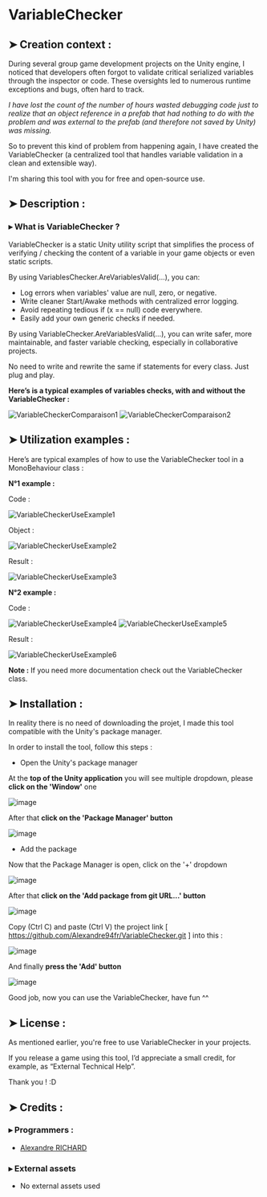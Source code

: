 # VariableChecker

## ➤ Creation context :
During several group game development projects on the Unity engine, I noticed that developers often forgot to validate critical serialized variables through the inspector or code. These oversights led to numerous runtime exceptions and bugs, often hard to track. 

_I have lost the count of the number of hours wasted debugging code just to realize that an object reference in a prefab that had nothing to do with the problem and was external to the prefab (and therefore not saved by Unity) was missing._

So to prevent this kind of problem from happening again, I have created the VariableChecker (a centralized tool that handles variable validation in a clean and extensible way).

I'm sharing this tool with you for free and open-source use.


## ➤ Description :
### ▸ What is VariableChecker ?

VariableChecker is a static Unity utility script that simplifies the process of verifying / checking the content of a variable in your game objects or even static scripts.

By using VariablesChecker.AreVariablesValid(...), you can:

- Log errors when variables' value are null, zero, or negative.
- Write cleaner Start/Awake methods with centralized error logging.
- Avoid repeating tedious if (x == null) code everywhere.
- Easily add your own generic checks if needed.

By using VariableChecker.AreVariablesValid(...), you can write safer, more maintainable, and faster variable checking, especially in collaborative projects.

No need to write and rewrite the same if statements for every class. Just plug and play.

**Here’s is a typical examples of variables checks, with and without the VariableChecker :**

![VariableCheckerComparaison1](https://github.com/user-attachments/assets/a1d45565-5c95-4f08-9d10-6ac5fdb74b9b)
![VariableCheckerComparaison2](https://github.com/user-attachments/assets/cde0ad80-6d47-4b2d-8cd4-ca08f7781195)


## ➤ Utilization examples :

Here’s are typical examples of how to use the VariableChecker tool in a MonoBehaviour class :

**N°1 example :**

Code :

![VariableCheckerUseExample1](https://github.com/user-attachments/assets/8636dd46-e6cf-4d4e-bbf8-be991c76c784)

Object :

![VariableCheckerUseExample2](https://github.com/user-attachments/assets/6460b870-4577-424d-844b-6a0564663f08)

Result :

![VariableCheckerUseExample3](https://github.com/user-attachments/assets/db940a17-f5e4-48e1-a36c-da1f2dbded9d)

**N°2 example :**

Code :

![VariableCheckerUseExample4](https://github.com/user-attachments/assets/46745bea-b005-4d5a-ae09-c7ab08e63d23)
![VariableCheckerUseExample5](https://github.com/user-attachments/assets/cf637d27-5533-4cee-ba94-30273a49565b)


Result :

![VariableCheckerUseExample6](https://github.com/user-attachments/assets/6a669115-819b-4564-8ecf-4126dfed1ea8)

**Note :** If you need more documentation check out the VariableChecker class.


## ➤ Installation :

In reality there is no need of downloading the projet, I made this tool compatible with the Unity's package manager.

In order to install the tool, follow this steps :

- Open the Unity's package manager

At the **top of the Unity application** you will see multiple dropdown, please **click on the 'Window'** one 

![image](https://github.com/user-attachments/assets/826603ad-3a94-437c-9e41-09537c40cf5a)

After that **click on the 'Package Manager' button**

![image](https://github.com/user-attachments/assets/bb4905eb-d86c-47dd-9da3-ef81e274f8b5)

- Add the package

Now that the Package Manager is open, click on the '+' dropdown

![image](https://github.com/user-attachments/assets/ab62972c-8340-4f3a-9b13-ce8ed35d1de1)

After that **click on the 'Add package from git URL...' button**

![image](https://github.com/user-attachments/assets/125918bd-e34d-41b5-96ee-49f6dcdb42e7)

Copy (Ctrl C) and paste (Ctrl V) the project link [ https://github.com/Alexandre94fr/VariableChecker.git ] into this :

![image](https://github.com/user-attachments/assets/1a486ff7-0708-4faf-9e59-4194044a2fa7)

And finally **press the 'Add' button**

![image](https://github.com/user-attachments/assets/c1e655a5-7b00-44b4-9c77-104036514461)

Good job, now you can use the VariableChecker, have fun ^^


## ➤ License :

As mentioned earlier, you're free to use VariableChecker in your projects. 

If you release a game using this tool, I’d appreciate a small credit, for example, as “External Technical Help”.

Thank you ! :D


## ➤ Credits :

### ▸ Programmers :
- [Alexandre RICHARD](https://github.com/Alexandre94fr)

### ▸ External assets
- No external assets used
